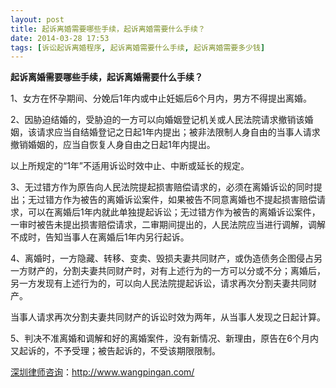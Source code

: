 ```yaml
---
layout: post
title: 起诉离婚需要哪些手续，起诉离婚需要什么手续？
date: 2014-03-28 17:53
tags: [诉讼起诉离婚程序, 起诉离婚需要什么手续, 起诉离婚需要多少钱]
---
```

<strong>起诉离婚需要哪些手续，起诉离婚需要什么手续？</strong>

1、女方在怀孕期间、分娩后1年内或中止妊娠后6个月内，男方不得提出离婚。

2、因胁迫结婚的，受胁迫的一方可以向婚姻登记机关或人民法院请求撤销该婚姻，该请求应当自结婚登记之日起1年内提出；被非法限制人身自由的当事人请求撤销婚姻的，应当自恢复人身自由之日起1年内提出。

以上所规定的“1年”不适用诉讼时效中止、中断或延长的规定。

3、无过错方作为原告向人民法院提起损害赔偿请求的，必须在离婚诉讼的同时提出；无过错方作为被告的离婚诉讼案件，如果被告不同意离婚也不提起损害赔偿请求，可以在离婚后1年内就此单独提起诉讼；无过错方作为被告的离婚诉讼案件，一审时被告未提出损害赔偿请求，二审期间提出的，人民法院应当进行调解，调解不成时，告知当事人在离婚后1年内另行起诉。

4、离婚时，一方隐藏、转移、变卖、毁损夫妻共同财产，或伪造债务企图侵占另一方财产的，分割夫妻共同财产时，对有上述行为的一方可以分或不分；离婚后，另一方发现有上述行为的，可以向人民法院提起诉讼，请求再次分割夫妻共同财产。

当事人请求再次分割夫妻共同财产的诉讼时效为两年，从当事人发现之日起计算。

5、判决不准离婚和调解和好的离婚案件，没有新情况、新理由，原告在6个月内又起诉的，不予受理；被告起诉的，不受该期限限制。

<a href="http://www.wangpingan.com/">深圳律师咨询</a>：<a href="http://www.wangpingan.com/">http://www.wangpingan.com/</a>

